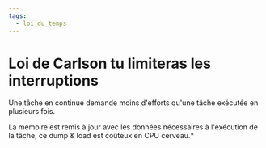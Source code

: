 ```yaml
---
tags:
  - loi_du_temps
---
```


# Loi de Carlson tu limiteras les interruptions


Une tâche en continue demande moins d'efforts qu'une tâche exécutée en plusieurs fois.

La mémoire est remis à jour avec les données nécessaires à l'exécution de la tâche, ce dump & load est coûteux en CPU cerveau.*